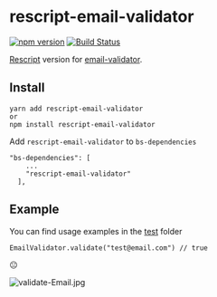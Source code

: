 # rescript-email-validator
 [![npm version](https://img.shields.io/npm/v/rescript-email-validator.svg?style=flat)](https://www.npmjs.com/package/rescript-email-validator)
 [![Build Status](https://app.travis-ci.com/daysv/rescript-email-validator.svg?branch=master)](https://app.travis-ci.com/daysv/rescript-email-validator)

[Rescript](https://rescript-lang.org/docs/manual/latest/api) version for [email-validator](https://github.com/manishsaraan/email-validator). 

## Install
```
yarn add rescript-email-validator
or
npm install rescript-email-validator
```
Add `rescript-email-validator` to `bs-dependencies`
```
"bs-dependencies": [
    ...
    "rescript-email-validator"
  ],
```

## Example
You can find usage examples in the [test](https://github.com/dayjs/rescript-email-validator/tree/main/test) folder

```
EmailValidator.validate("test@email.com") // true
```

:neutral_face:

![validate-Email.jpg](https://user-images.githubusercontent.com/7411098/174985983-37587d16-08bd-4115-ac78-3aad19ba403a.jpg)